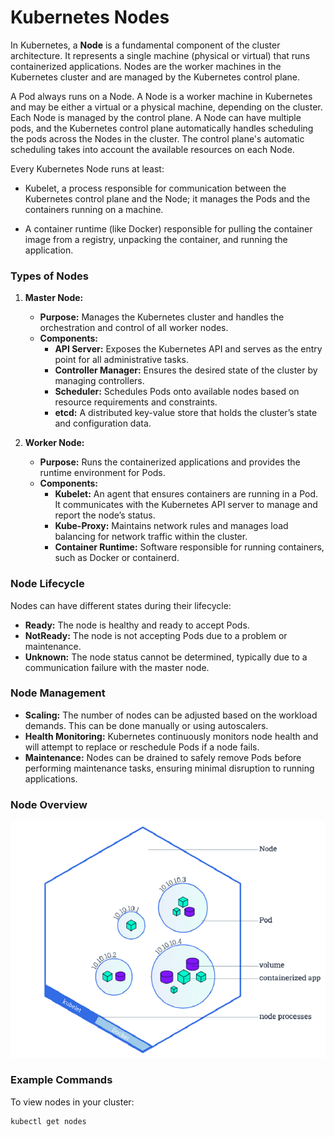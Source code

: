 # Kubernetes Nodes
In Kubernetes, a **Node** is a fundamental component of the cluster architecture. It represents a single 
machine (physical or virtual) that runs containerized applications. Nodes are the worker machines in the 
Kubernetes cluster and are managed by the Kubernetes control plane.

A Pod always runs on a Node. A Node is a worker machine in Kubernetes and may be either a virtual or a 
physical machine, depending on the cluster. Each Node is managed by the control plane. A Node can have 
multiple pods, and the Kubernetes control plane automatically handles scheduling the pods across the 
Nodes in the cluster. The control plane's automatic scheduling takes into account the available resources
on each Node.

Every Kubernetes Node runs at least:

- Kubelet, a process responsible for communication between the Kubernetes control plane and the Node; 
  it manages the Pods and the containers running on a machine.

- A container runtime (like Docker) responsible for pulling the container image from a registry, unpacking
  the container, and running the application.

### Types of Nodes

1. **Master Node:**
    - **Purpose:** Manages the Kubernetes cluster and handles the orchestration and control of all worker nodes.
    - **Components:**
        - **API Server:** Exposes the Kubernetes API and serves as the entry point for all administrative tasks.
        - **Controller Manager:** Ensures the desired state of the cluster by managing controllers.
        - **Scheduler:** Schedules Pods onto available nodes based on resource requirements and constraints.
        - **etcd:** A distributed key-value store that holds the cluster’s state and configuration data.

2. **Worker Node:**
    - **Purpose:** Runs the containerized applications and provides the runtime environment for Pods.
    - **Components:**
        - **Kubelet:** An agent that ensures containers are running in a Pod. It communicates with the Kubernetes API server to manage and report the node’s status.
        - **Kube-Proxy:** Maintains network rules and manages load balancing for network traffic within the cluster.
        - **Container Runtime:** Software responsible for running containers, such as Docker or containerd.

### Node Lifecycle

Nodes can have different states during their lifecycle:

- **Ready:** The node is healthy and ready to accept Pods.
- **NotReady:** The node is not accepting Pods due to a problem or maintenance.
- **Unknown:** The node status cannot be determined, typically due to a communication failure with the master node.

### Node Management

- **Scaling:** The number of nodes can be adjusted based on the workload demands. This can be done manually or using autoscalers.
- **Health Monitoring:** Kubernetes continuously monitors node health and will attempt to replace or reschedule Pods if a node fails.
- **Maintenance:** Nodes can be drained to safely remove Pods before performing maintenance tasks, ensuring minimal disruption to running applications.

### Node Overview

![Kubernetes Nodes](https://github.com/balusena/kubernetes-for-devops/blob/main/04-Kubernetes%20Nodes/kubernetes_nodes.png)

### Example Commands

To view nodes in your cluster:
```sh
kubectl get nodes
